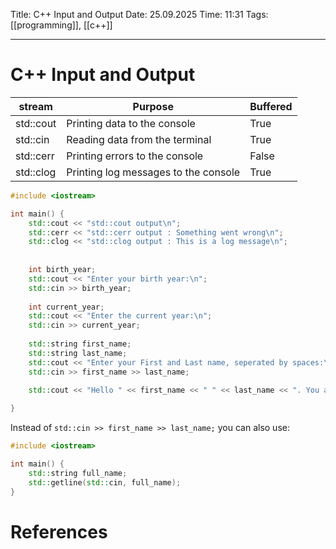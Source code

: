 Title: C++ Input and Output
Date: 25.09.2025
Time: 11:31
Tags: [[programming]], [[c++]]

---
# C++ Input and Output

| stream    | Purpose                              | Buffered |
| --------- | ------------------------------------ | -------- |
| std::cout | Printing data to the console         | True     |
| std::cin  | Reading data from the terminal       | True     |
| std::cerr | Printing errors to the console       | False    |
| std::clog | Printing log messages to the console | True     |

```c++
#include <iostream>

int main() {
	std::cout << "std::cout output\n";
	std::cerr << "std::cerr output : Something went wrong\n";
	std::clog << "std::clog output : This is a log message\n";
	
	
	int birth_year;
	std::cout << "Enter your birth year:\n";
	std::cin >> birth_year;
	
	int current_year;
	std::cout << "Enter the current year:\n";
	std::cin >> current_year;
	
	std::string first_name;
	std::string last_name;
	std::cout << "Enter your First and Last name, seperated by spaces:\n";
	std::cin >> first_name >> last_name;
	
	std::cout << "Hello " << first_name << " " << last_name << ". You are born in " << birth_year << " and are now " << current_year - birth_year << " years old.";

}
```

Instead of `std::cin >> first_name >> last_name;` you can also use: 
```c++
#include <iostream>

int main() {
	std::string full_name;
	std::getline(std::cin, full_name);
}

```
# References